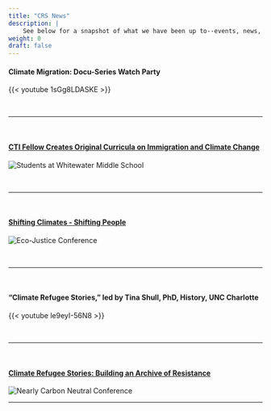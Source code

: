 ```yaml
---
title: "CRS News"
description: |
    See below for a snapshot of what we have been up to--events, news, conference presentations, and more! [Click here](https://climaterefugeestories.substack.com) to sign up for our email newsletter. View [All CRS News](https://docs.google.com/document/d/1pJfXh9YsHorg04mO6Dqd4hyaTRxTUlo6yhSZqU8g6VE/edit?usp=sharing).
weight: 0
draft: false
---
```


#### **Climate Migration: Docu-Series Watch Party**
{{< youtube 1sGg8LDASKE >}}

&nbsp;  
  
---
&nbsp; 
#### [**CTI Fellow Creates Original Curricula on Immigration and Climate Change**](https://charlotteteachers.org/2021/11/cti-fellow-creates-curricula-on-immigration-and-climate-change/)

![Students at Whitewater Middle School](../images/about/in-the-media/Whitewater-Middle-School-Students.png#caption "Students at Whitewater Middle School in Charlotte. Photo Credit: Mariella Fernandes, Charlotte Teachers Institute, November 16, 2021.")

&nbsp;  
  
---
&nbsp; 

#### [**Shifting Climates - Shifting People**](https://www.iliff.edu/centerforecojustice/conference2021/)
![Eco-Justice Conference](../images/about/in-the-media/Eco-Justice-Conference.png#caption "The Center for Eco-Justice Conference, ILIFF School of Theology, October 21-22, 2021.")

&nbsp;  
  
---
&nbsp; 

#### **“Climate Refugee Stories,” led by Tina Shull, PhD, History, UNC Charlotte**
{{< youtube le9eyI-56N8 >}}

&nbsp;  
  
---
&nbsp; 

#### [**Climate Refugee Stories: Building an Archive of Resistance**](https://ehc.english.ucsb.edu/?p=21016)
![Nearly Carbon Neutral Conference](../images/about/in-the-media/Nearly-Carbon-Neutral-Conference.png#caption "Confronting the Climate Crisis with Systemic Alternatives in the Age of Coronavirus, A Nearly-Carbon Neutral Conference, UC Santa Barbara, October, 2021.")
&nbsp;  
  
---


